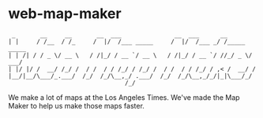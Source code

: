 # web-map-maker


```
 _       __     __       __  ___               __  ___      __            
| |     / /__  / /_     /  |/  /___ _____     /  |/  /___ _/ /_____  _____
| | /| / / _ \/ __ \   / /|_/ / __ `/ __ \   / /|_/ / __ `/ //_/ _ \/ ___/
| |/ |/ /  __/ /_/ /  / /  / / /_/ / /_/ /  / /  / / /_/ / ,< /  __/ /    
|__/|__/\___/_.___/  /_/  /_/\__,_/ .___/  /_/  /_/\__,_/_/|_|\___/_/     
                                 /_/                                      
```


We make a lot of maps at the Los Angeles Times. We've made the Map Maker to help us make those maps faster.
